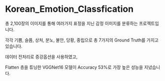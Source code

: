 # Korean_Emotion_Classfication

총 2,100장의 이미지를 통해 여러가지 표정을 지닌 감정 이미지를 분류하는 프로젝트입니다.

각각 기쁨, 슬픔, 상처, 분노, 불안, 당황, 중립으로 총 7가지의 Ground Truth를 가지고 있습니다.

데이터 전처리로 증강옵션을 사용하였고,

Flatten 층을 튜닝한 VGGNet16 모델이 Accuracy 53%로 가장 높은 성능을 지녔습니다.

